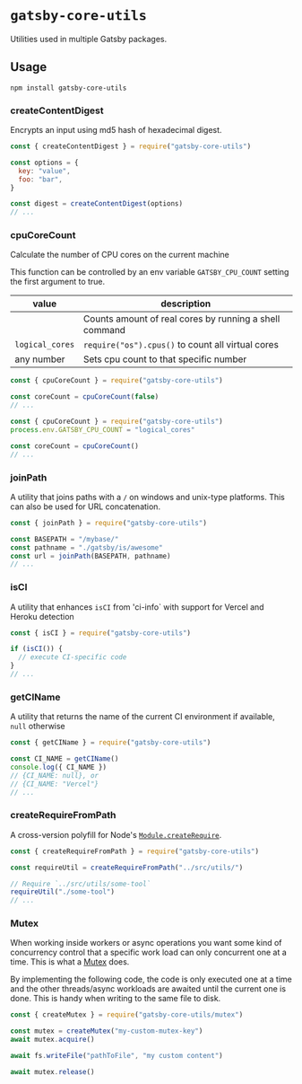 # `gatsby-core-utils`

Utilities used in multiple Gatsby packages.

## Usage

```shell
npm install gatsby-core-utils
```

### createContentDigest

Encrypts an input using md5 hash of hexadecimal digest.

```js
const { createContentDigest } = require("gatsby-core-utils")

const options = {
  key: "value",
  foo: "bar",
}

const digest = createContentDigest(options)
// ...
```

### cpuCoreCount

Calculate the number of CPU cores on the current machine

This function can be controlled by an env variable `GATSBY_CPU_COUNT` setting the first argument to true.

| value           | description                                            |
| --------------- | ------------------------------------------------------ |
|                 | Counts amount of real cores by running a shell command |
| `logical_cores` | `require("os").cpus()` to count all virtual cores      |
| any number      | Sets cpu count to that specific number                 |

```js
const { cpuCoreCount } = require("gatsby-core-utils")

const coreCount = cpuCoreCount(false)
// ...
```

```js
const { cpuCoreCount } = require("gatsby-core-utils")
process.env.GATSBY_CPU_COUNT = "logical_cores"

const coreCount = cpuCoreCount()
// ...
```

### joinPath

A utility that joins paths with a `/` on windows and unix-type platforms. This can also be used for URL concatenation.

```js
const { joinPath } = require("gatsby-core-utils")

const BASEPATH = "/mybase/"
const pathname = "./gatsby/is/awesome"
const url = joinPath(BASEPATH, pathname)
// ...
```

### isCI

A utility that enhances `isCI` from 'ci-info` with support for Vercel and Heroku detection

```js
const { isCI } = require("gatsby-core-utils")

if (isCI()) {
  // execute CI-specific code
}
// ...
```

### getCIName

A utility that returns the name of the current CI environment if available, `null` otherwise

```js
const { getCIName } = require("gatsby-core-utils")

const CI_NAME = getCIName()
console.log({ CI_NAME })
// {CI_NAME: null}, or
// {CI_NAME: "Vercel"}
// ...
```

### createRequireFromPath

A cross-version polyfill for Node's [`Module.createRequire`](https://nodejs.org/api/modules.html#modules_module_createrequire_filename).

```js
const { createRequireFromPath } = require("gatsby-core-utils")

const requireUtil = createRequireFromPath("../src/utils/")

// Require `../src/utils/some-tool`
requireUtil("./some-tool")
// ...
```

### Mutex

When working inside workers or async operations you want some kind of concurrency control that a specific work load can only concurrent one at a time. This is what a [Mutex](https://en.wikipedia.org/wiki/Mutual_exclusion) does.

By implementing the following code, the code is only executed one at a time and the other threads/async workloads are awaited until the current one is done. This is handy when writing to the same file to disk.

```js
const { createMutex } = require("gatsby-core-utils/mutex")

const mutex = createMutex("my-custom-mutex-key")
await mutex.acquire()

await fs.writeFile("pathToFile", "my custom content")

await mutex.release()
```
